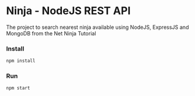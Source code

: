 # Ninja - NodeJS REST API
The project to search nearest ninja available using NodeJS, ExpressJS and MongoDB from the Net Ninja Tutorial

### Install
```javascript
npm install
```

### Run
```javascript
npm start
```
